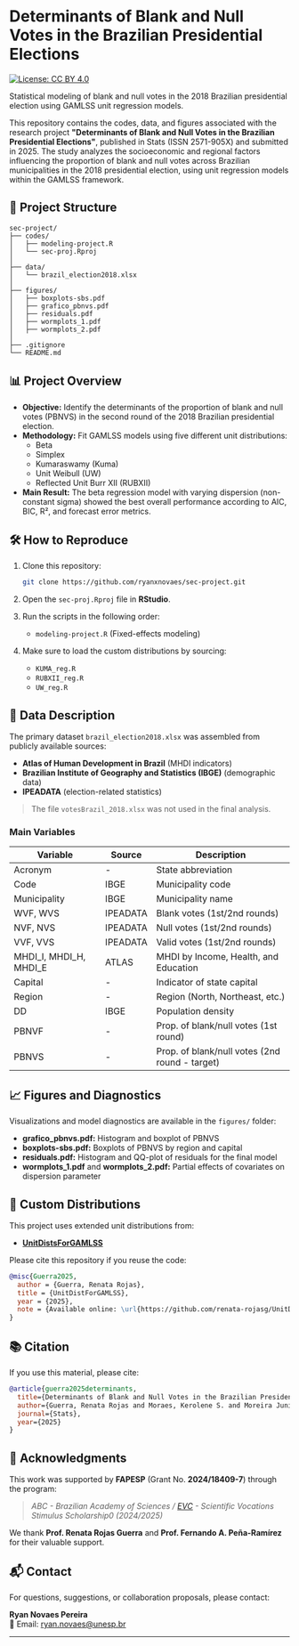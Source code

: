 # Determinants of Blank and Null Votes in the Brazilian Presidential Elections

[![License: CC BY 4.0](https://img.shields.io/badge/License-CC%20BY%204.0-lightgrey.svg)](https://creativecommons.org/licenses/by/4.0/)

Statistical modeling of blank and null votes in the 2018 Brazilian presidential election using GAMLSS unit regression models.

This repository contains the codes, data, and figures associated with the research project **"Determinants of Blank and Null Votes in the Brazilian Presidential Elections"**, published in Stats (ISSN 2571-905X) and submitted in 2025. The study analyzes the socioeconomic and regional factors influencing the proportion of blank and null votes across Brazilian municipalities in the 2018 presidential election, using unit regression models within the GAMLSS framework.

## 📂 Project Structure

```
sec-project/
├── codes/
│   ├── modeling-project.R
│   └── sec-proj.Rproj
│
├── data/
│   └── brazil_election2018.xlsx
│
├── figures/
│   ├── boxplots-sbs.pdf
│   ├── grafico_pbnvs.pdf
│   ├── residuals.pdf
│   ├── wormplots_1.pdf
│   ├── wormplots_2.pdf
│
├── .gitignore
└── README.md
```

## 📊 Project Overview

- **Objective:** Identify the determinants of the proportion of blank and null votes (PBNVS) in the second round of the 2018 Brazilian presidential election.
- **Methodology:** Fit GAMLSS models using five different unit distributions:
  - Beta
  - Simplex
  - Kumaraswamy (Kuma)
  - Unit Weibull (UW)
  - Reflected Unit Burr XII (RUBXII)
- **Main Result:** The beta regression model with varying dispersion (non-constant sigma) showed the best overall performance according to AIC, BIC, R², and forecast error metrics.

## 🛠️ How to Reproduce

1. Clone this repository:
   ```bash
   git clone https://github.com/ryanxnovaes/sec-project.git
   ```

2. Open the `sec-proj.Rproj` file in **RStudio**.

3. Run the scripts in the following order:
   - `modeling-project.R` (Fixed-effects modeling)

4. Make sure to load the custom distributions by sourcing:
   - `KUMA_reg.R`
   - `RUBXII_reg.R`
   - `UW_reg.R`

## 📄 Data Description

The primary dataset `brazil_election2018.xlsx` was assembled from publicly available sources:
- **Atlas of Human Development in Brazil** (MHDI indicators)
- **Brazilian Institute of Geography and Statistics (IBGE)** (demographic data)
- **IPEADATA** (election-related statistics)

> The file `votesBrazil_2018.xlsx` was not used in the final analysis.

### Main Variables

| Variable                  | Source   | Description                                    |
| ------------------------- | -------- | ---------------------------------------------- |
| Acronym                   | -        | State abbreviation                             |
| Code                      | IBGE     | Municipality code                              |
| Municipality              | IBGE     | Municipality name                              |
| WVF, WVS                  | IPEADATA | Blank votes (1st/2nd rounds)                   |
| NVF, NVS                  | IPEADATA | Null votes (1st/2nd rounds)                    |
| VVF, VVS                  | IPEADATA | Valid votes (1st/2nd rounds)                   |
| MHDI\_I, MHDI\_H, MHDI\_E | ATLAS    | MHDI by Income, Health, and Education          |
| Capital                   | -        | Indicator of state capital                     |
| Region                    | -        | Region (North, Northeast, etc.)                |
| DD                        | IBGE     | Population density                             |
| PBNVF                     | -        | Prop. of blank/null votes (1st round)          |
| PBNVS                     | -        | Prop. of blank/null votes (2nd round - target) |

## 📈 Figures and Diagnostics

Visualizations and model diagnostics are available in the `figures/` folder:
- **grafico_pbnvs.pdf:** Histogram and boxplot of PBNVS
- **boxplots-sbs.pdf:** Boxplots of PBNVS by region and capital
- **residuals.pdf:** Histogram and QQ-plot of residuals for the final model
- **wormplots_1.pdf** and **wormplots_2.pdf:** Partial effects of covariates on dispersion parameter

## 🔧 Custom Distributions

This project uses extended unit distributions from:

* **[UnitDistsForGAMLSS](https://github.com/renata-rojasg/UnitDistForGAMLSS)**

Please cite this repository if you reuse the code:

```bibtex
@misc{Guerra2025,
  author = {Guerra, Renata Rojas},
  title = {UnitDistForGAMLSS},
  year = {2025},
  note = {Available online: \url{https://github.com/renata-rojasg/UnitDistForGAMLSS}, DOI: \href{https://doi.org/10.6084/m9.figshare.25328575.v2}{10.6084/m9.figshare.25328575.v2}}
}
```
## 📚 Citation

If you use this material, please cite:

```bibtex
@article{guerra2025determinants,
  title={Determinants of Blank and Null Votes in the Brazilian Presidential Elections},
  author={Guerra, Renata Rojas and Moraes, Kerolene S. and Moreira Junior, Fernando J. and Pe\~na-Ram\'irez, Fernando A. and Pereira, Ryan N.},
  journal={Stats},
  year={2025}
}
```
## 🙏 Acknowledgments

This work was supported by **FAPESP** (Grant No. **2024/18409-7**) through the program:

> *ABC - Brazilian Academy of Sciences / [EVC](https://fapesp.br/vocacoes2024) - Scientific Vocations Stimulus Scholarship0 (2024/2025)*

We thank **Prof. Renata Rojas Guerra** and **Prof. Fernando A. Peña-Ramírez** for their valuable support.

## 📬 Contact

For questions, suggestions, or collaboration proposals, please contact:

**Ryan Novaes Pereira**  
📧 Email: [ryan.novaes@unesp.br](mailto:ryan.novaes@unesp.br)

---